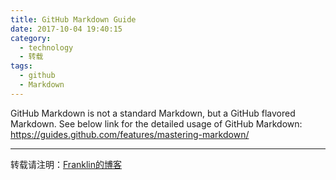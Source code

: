 ```yaml
---
title: GitHub Markdown Guide
date: 2017-10-04 19:40:15
category:
  - technology
  - 转载
tags:
  - github
  - Markdown
---
```


GitHub Markdown is not a standard Markdown, but a GitHub flavored Markdown.
See below link for the detailed usage of GitHub Markdown:
https://guides.github.com/features/mastering-markdown/

*****
转载请注明：[Franklin的博客](https://franklinzhang1992.github.io/)
